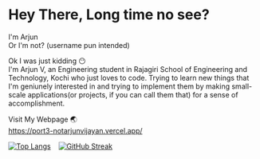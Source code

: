 # Hey There, Long time no see?


I'm Arjun
<br>Or I'm not? (username pun intended)

Ok I was just kidding :no_mouth:
<br>I'm Arjun V, an Engineering student in Rajagiri School of Engineering and Technology, Kochi who just loves to code. Trying to learn new things that I'm geniunely interested in and trying to implement them by making small-scale applications(or projects, if you can call them that) for a sense of accomplishment.

Visit My Webpage :earth_asia:
<br>https://port3-notarjunvijayan.vercel.app/

[![Top Langs](https://github-readme-stats.vercel.app/api/top-langs/?username=notarjunvijayan&exclude_repo=avprivate,Githubcourse,notes,payroll-management-system,portfolio,PythonLabs&layout=compact&theme=transparent&hide_border=true)](https://github.com/anuraghazra/github-readme-stats)
&nbsp;&nbsp;&nbsp;[![GitHub Streak](https://github-readme-streak-stats.herokuapp.com?user=notarjunvijayan&theme=github-dark&hide_border=true)](https://git.io/streak-stats)
